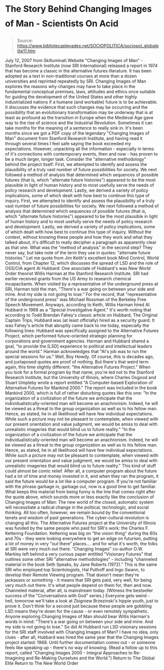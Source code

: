 # The Story Behind Changing Images of Man - Scientists On Acid

> Source: https://www.bibliotecapleyades.net/SOCIOPOLITICA/sociopol_globalelite11.htm

July 12, 2007 from Skilluminati Website
"Changing Images of Man" - Stanford Research Institute (now SRI International) released a report in 1974 that has become a classic in the alternative futures literature. It has been adopted as a text in non-traditional courses at more than a dozen universities and reprinted repeatedly by SRI.
Changing Images of Man explores the reasons why changes may have to take place in the fundamental conceptual premises, laws, attitudes and ethics once suitable for guiding the development of the United States and other highly industrialized nations if a humane (and workable) future is to be achievable.
It discusses the evidence that such changes may be occurring and the possibility that an evolutionary transformation may be underway that is at least as profound as the transition in Europe when the Medieval Age gave way to the rise of science and the Industrial Revolution.
Sometimes it can take months for the meaning of a sentence to really sink in.
It's been months since we got a PDF copy of the legendary "Changing Images of Man" document from Stanford Research Institute, and having read it through several times I feel safe saying the book exceeded my expectations. However, unpacking all the information - especially in terms of it's connections with contemporary events, then and now - has proven to be a much larger, longer task.
Consider the "alternative methodology" behind the project itself:
First, we attempted to identify and assess the plausibility of a truly vast number of future possibilities for society. We next followed a method of analysis that determined which sequences of possible futures (that is, which "alternate future histories") appeared to be the most plausible in light of human history and to most usefully serve the needs of policy research and development. Lastly, we derived a variety of policy implications, some of which dealt with how best to continue this type of inquiry.
First, we attempted to identify and assess the plausibility of a truly vast number of future possibilities for society. We next followed a method of analysis that determined which sequences of possible futures (that is, which "alternate future histories") appeared to be the most plausible in light of human history and to most usefully serve the needs of policy research and development.
Lastly, we derived a variety of policy implications, some of which dealt with how best to continue this type of inquiry.
Without the context, without knowing these people and how they work and what they talked about, it's difficult to really decipher a paragraph as apparently clear as that one. What was the "method of analysis" in the second step? They never say, but take note of the term they use in quotes: "alternate future histories." Let me quote from Jim Keith's excellent book Mind Control, World Control, from Chapter 12, which discusses the spread of LSD and the role of OSS/CIA agent Al Hubbard:
One associate of Hubbard's was New World Order theorist Willis Harman at the Stanford Research Institute. SRI had earlier received grants from the US Army to research chemical incapacitants. When visited by a representative of the underground press at SRI, Harman told the man, "There's a war going on between your side and mine. And my side is not going to lose."
For the record, that "representative of the underground press" was Michael Rossman of the Berkeley Free Speech Movement. Anyways, according to Keith, Willis Harman hired Al Hubbard in 1968 as a "Special Investigative Agent."
It's worth noting that according to Todd Brendan Fahey's classic article on Hubbard, The Original Captain Trips, Hubbard was (at least officially) hired as a security guard. It was Fahey's article that abruptly came back to me today, especially the following lines: Hubbard was specifically assigned to the Alternative Futures Project, which performed future-oriented strategic planning for corporations and government agencies.
Harman and Hubbard shared a goal,
"to provide the [LSD] experience to political and intellectual leaders around the world." Harman acknowledges that "Al's job was to run the special sessions for us."
Well, Boy Howdy. Of course, this is decades ago, and juxtaposed quotes are proof of nothing.
But there's that weird term again, this time slightly different: "the Alternative Futures Project."
When you look for a formal program by that name, you're led not to the Stanford Research Institute, but the University of Illinois, where Charles Osgood and Stuart Umpleby wrote a report entitled "A Computer-based Exploration of Alternative Futures for Mankind 2000."
The report was included in the book Mankind 2000, which is full of rather disturbing quotes like this one:
"In the organization of a civilization of the future we anticipate that the individualistically-oriented man will become an anachronism. Indeed, he will be viewed as a threat to the group organization as well as to his fellow man. Hence, as stated, he in all likelihood will have few individual expectations. While such a picture may not be pleasant to contemplate, when viewed with our present orientation and value judgment, we would be amiss to deal with unrealistic imageries that would blind us to future reality."
"In the organization of a civilization of the future we anticipate that the individualistically-oriented man will become an anachronism. Indeed, he will be viewed as a threat to the group organization as well as to his fellow man. Hence, as stated, he in all likelihood will have few individual expectations.
While such a picture may not be pleasant to contemplate, when viewed with our present orientation and value judgment, we would be amiss to deal with unrealistic imageries that would blind us to future reality."
This kind of stuff could almost be comic relief.
After all, a computer program about the future had a lot of time and money invested in it, and when they ran the program, it said the future would be a lot like a computer program. If you're not familiar with the phrase garbage in, garbage out, now is a good time to get familiar.
What keeps this material from being funny is the line that comes right after the quote above, which sounds more or less exactly like the conclusion of Changing Images of Man:
The new world of the closed, automatic system will necessitate a radical change in the political, technologic, and social thinking. All too often, however, we remain bound by the conventional tenets and wisdom of past generations. The cyber-cultural revolution is changing all this.
The Alternative Futures project at the University of Illinois was funded by the same people who paid for SRI's work: the Charles F. Kettering Foundation.
Kettering was big on "the vision thing" during the 60s and 70s - they were looking everywhere to get an edge on futurism, putting a lot of money in very "out there" places.... and for what it's worth, the folks at SRI were very much out there.
"Changing Images" co-author O.W. Markley left behind a very curious paper entitled "Visionary Futures" that outlines some other SRI "alternative methodologies" - including "channeled material in the book Seth Speaks, by Jane Roberts (1972)."
This is the same SRI who employed top Scientologists, Hal Puthoff and Ingo Swann, to develop their Remote Viewing program. That doesn't mean they're jackasses or something - it means that SRI gets paid, very well, for being very much out there. It's what people depend on them for, then and now. Channeled material, after all, is mainstream today. (Witness the bestseller success of the "Conversations with God" series.)
Everyone gets weird - hell, tomorrow we'll take a look at Zbigniew Brzezinski's hippie youth, just to prove it. Don't think for a second just because these people are gobbling LSD means they're down for the cause - or even remotely sympathetic.
Anyone exploring Changing Images of Man should bear Willis Harman's words in mind:
"There's a war going on between your side and mine. And my side is not going to lose."
So did Al Hubbard run LSD visionary sessions for the SRI staff involved with Changing Images of Man?
I have no idea, only clues - after all, Hubbard was hired the same year that the Changing Images project started: 1968. Until further documentation comes out - or someone feels like speaking up - there's no way of knowing.
(Read a follow up to this report, called "Changing Images 2000 - Integral Approaches to Re-Imagining and Re-Making Ourselves and the World.")
Return to The Global Elite
Return to The New World Order

